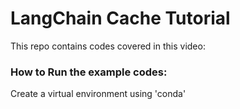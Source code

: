 # LangChain Cache Tutorial

This repo contains codes covered in this video: 

### How to Run the example codes:

Create a virtual environment using 'conda'

